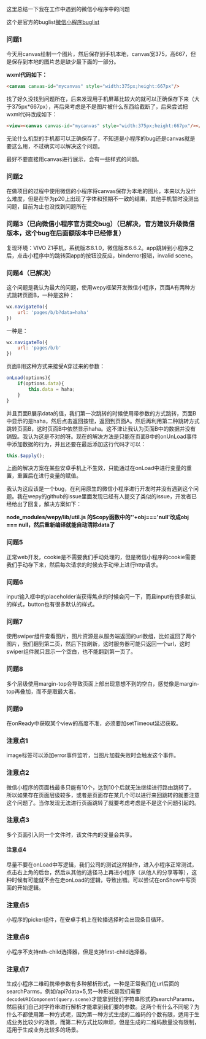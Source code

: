 这里总结一下我在工作中遇到的微信小程序中的问题

这个是官方的buglist[微信小程序buglist](https://developers.weixin.qq.com/community/develop/buglist)

### 问题1

今天用canvas绘制一个图片，然后保存到手机本地，canvas宽375，高667，但是保存到本地的图片总是缺少最下面的一部分。

**wxml代码如下：**

```html
<canvas canvas-id="mycanvas" style="width:375px;height:667px"/>
```

找了好久没找到问题所在，后来发现用手机屏幕比较大的就可以正确保存下来（大于375px*667px），再后来考虑是不是图片被什么东西给截断了，后来尝试把wxml代码改成如下：

```html
<view><canvas canvas-id="mycanvas" style="width:375px;height:667px"/></view>
```

无论什么机型的手机都可以正确保存了，不知道是小程序的bug还是canvas就是要这么用，不过确实可以解决这个问题。

最好不要直接用canvas进行展示，会有一些样式的问题。

### 问题2

在做项目的过程中使用微信的小程序将canvas保存为本地的图片，本来以为没什么难度，但是在华为p20上出现了字体和预期不一致的结果，其他手机暂时没测出问题，目前为止也没找到问题所在

### 问题3（已向微信小程序官方提交bug）（已解决，官方建议升级微信版本，这个bug在后面额版本中已经修复）

复现环境：VIVO Z1手机，系统版本8.1.0，微信版本6.6.2。app跳转到小程序之后，点击小程序中的跳转回app的按钮没反应，binderror报错，invalid scene。

### 问题4（已解决）

这个问题是我认为最大的问题，使用wepy框架开发微信小程序，页面A有两种方式跳转页面B，一种是这种：

```js
wx.navigateTo({
    url: 'pages/b/b?data=haha'
})
```

一种是：

```js
wx.navigateTo({
    url: 'pages/b/b'
})
```

页面B用这种方式来接受A穿过来的参数：

```js
onLoad(options){
    if(options.data){
        this.data = haha;
    }
}
```

并且页面B展示data的值，我们第一次跳转的时候使用带参数的方式跳转，页面B中显示的是haha，然后点击返回按钮，返回到页面A。然后再利用第二种跳转方式跳转页面B，这时页面B中依然显示haha。这不津让我认为页面B中的数据并没有销毁。我认为这是不对的呀。现在的解决方法是只能在页面B中的onUnLoad事件中添加数据的行为，并且还要在最后添加这行代码才可以：

```js
this.$apply();
```

上面的解决方案在某些安卓手机上不生效，只能通过在onLoad中进行变量的重置，重置后在进行变量的赋值。

我认为这应该是一个bug，在利用原生的微信小程序进行开发时并没有遇到这个问题。我在wepy的github的issue里面发现已经有人提交了类似的issue，开发者已经给出了回复，解决方案如下：

**node_modules/wepy/lib/util.js 的$copy函数中的''+obj==='null'改成obj === null，然后重新编译就能自动清除data了**

### 问题5

正常web开发，cookie是不需要我们手动处理的，但是微信小程序的cookie需要我们手动存下来，然后每次请求的时候去手动带上进行http请求。

### 问题6

input输入框中的placeholder当获得焦点的时候会闪一下，而且input有很多默认的样式，button也有很多默认的样式。

### 问题7

使用swiper组件查看图片，图片资源是从服务端返回的url数组，比如返回了两个图片，我们翻到第二页，然后下拉刷新，这时服务器可能只返回一个url，这时swiper组件就只显示一个空白，也不能翻到第一页了。

### 问题8

多个层级使用margin-top会导致页面上部出现意想不到的空白，感觉像是margin-top再叠加，而不是取最大者。

### 问题9

在onReady中获取某个view的高度不准，必须要加setTimeout延迟获取。

### 注意点1

image标签可以添加error事件监听，当图片加载失败时会触发这个事件。

### 注意点2

微信小程序的页面栈最多只能有10个，达到10个后就无法继续进行路由跳转了。所以如果存在页面层级较多，或者是页面存在某几个可以进行来回跳转的就要注意这个问题了。当你发现无法进行页面跳转了就要考虑考虑是不是这个问题引起的。

### 注意点3

多个页面引入同一个文件时，该文件内的变量会共享。

#### 注意点4

尽量不要在onLoad中写逻辑，我们公司的测试这样操作，进入小程序正常测试，点击右上角的后台，然后从其他的途径马上再进小程序（从他人的分享等等），这种时候有可能就不会在走onLoad的逻辑，导致出错。可以尝试在onShow中写页面的开始逻辑。

### 注意点5

小程序的picker组件，在安卓手机上在轮播选择时会出现条目循环。

### 注意点6

小程序不支持nth-child选择器，但是支持first-child选择器。

### 注意点7

生成小程序二维码携带参数有多种解析形式，一种是正常我们在url后面的searchParms，例如/api?data=5,另一种形式是我们需要`decodeURIComponent(query.scene)`才能拿到我们字符串形式的searchParams，然后我们自己对字符串进行解析才能拿到我们要的参数。这两个有什么不同呢？为什么不都使用第一种方式呢，因为第一种方式生成的二维码的个数有限，适用于生成业务比较少的场景，而第二种方式比较麻烦，但是生成的二维码数量没有限制，适用于生成业务比较多的场景。